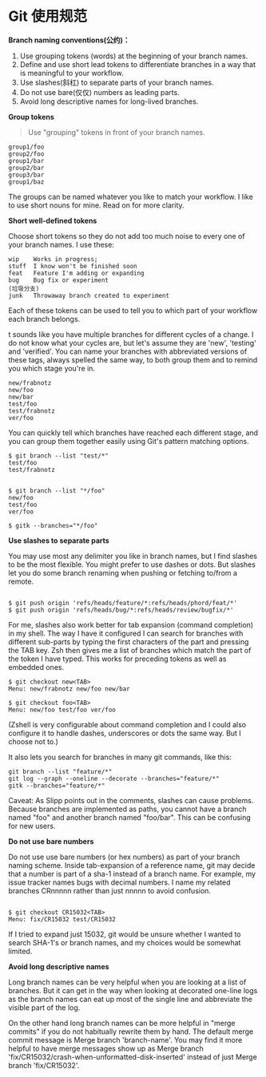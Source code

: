 # Git 使用规范

**Branch naming conventions(公约)：**

1. Use grouping tokens (words) at the beginning of your branch names.
2. Define and use short lead tokens to differentiate branches in a way that is meaningful to your workflow.
3. Use slashes(斜杠) to separate parts of your branch names.
4. Do not use bare(仅仅) numbers as leading parts.
5. Avoid long descriptive names for long-lived branches.

**Group tokens**

> Use "grouping" tokens in front of your branch names.

```
group1/foo
group2/foo
group1/bar
group2/bar
group3/bar
group1/baz

```

The groups can be named whatever you like to match your workflow. I like to use short nouns for mine. Read on for more clarity.

**Short well-defined tokens**

Choose short tokens so they do not add too much noise to every one of your branch names. I use these:

```
wip    Works in progress;
stuff  I know won't be finished soon
feat   Feature I'm adding or expanding
bug    Bug fix or experiment
(垃圾分支)
junk   Throwaway branch created to experiment

```

Each of these tokens can be used to tell you to which part of your workflow each branch belongs.


t sounds like you have multiple branches for different cycles of a change. I do not know what your cycles are, but let's assume they are 'new', 'testing' and 'verified'. You can name your branches with abbreviated versions of these tags, always spelled the same way, to both group them and to remind you which stage you're in.

```
new/frabnotz
new/foo
new/bar
test/foo
test/frabnotz
ver/foo

```

You can quickly tell which branches have reached each different stage, and you can group them together easily using Git's pattern matching options.

```
$ git branch --list "test/*"
test/foo
test/frabnotz


$ git branch --list "*/foo"
new/foo
test/foo
ver/foo

$ gitk --branches="*/foo"

```

**Use slashes to separate parts**

You may use most any delimiter you like in branch names, but I find slashes to be the most flexible. You might prefer to use dashes or dots. But slashes let you do some branch renaming when pushing or fetching to/from a remote.

```

$ git push origin 'refs/heads/feature/*:refs/heads/phord/feat/*'
$ git push origin 'refs/heads/bug/*:refs/heads/review/bugfix/*'

```

For me, slashes also work better for tab expansion (command completion) in my shell. The way I have it configured I can search for branches with different sub-parts by typing the first characters of the part and pressing the TAB key. Zsh then gives me a list of branches which match the part of the token I have typed. This works for preceding tokens as well as embedded ones.

```
$ git checkout new<TAB>
Menu: new/frabnotz new/foo new/bar

$ git checkout foo<TAB>
Menu: new/foo test/foo ver/foo

```

(Zshell is very configurable about command completion and I could also configure it to handle dashes, underscores or dots the same way. But I choose not to.)

It also lets you search for branches in many git commands, like this:

```
git branch --list "feature/*"
git log --graph --oneline --decorate --branches="feature/*"
gitk --branches="feature/*"

```

Caveat: As Slipp points out in the comments, slashes can cause problems. Because branches are implemented as paths, you cannot have a branch named "foo" and another branch named "foo/bar". This can be confusing for new users.

**Do not use bare numbers**

Do not use use bare numbers (or hex numbers) as part of your branch naming scheme. Inside tab-expansion of a reference name, git may decide that a number is part of a sha-1 instead of a branch name. For example, my issue tracker names bugs with decimal numbers. I name my related branches CRnnnnn rather than just nnnnn to avoid confusion.

```

$ git checkout CR15032<TAB>
Menu: fix/CR15032 test/CR15032

```

If I tried to expand just 15032, git would be unsure whether I wanted to search SHA-1's or branch names, and my choices would be somewhat limited.

**Avoid long descriptive names**

Long branch names can be very helpful when you are looking at a list of branches. But it can get in the way when looking at decorated one-line logs as the branch names can eat up most of the single line and abbreviate the visible part of the log.

On the other hand long branch names can be more helpful in "merge commits" if you do not habitually rewrite them by hand. The default merge commit message is Merge branch 'branch-name'. You may find it more helpful to have merge messages show up as Merge branch 'fix/CR15032/crash-when-unformatted-disk-inserted' instead of just Merge branch 'fix/CR15032'.
